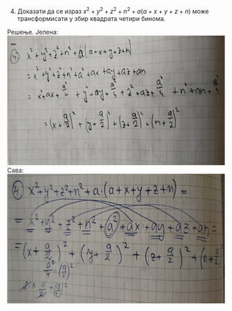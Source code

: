 4. Доказати да се израз $x^2+y^2+z^2+n^2+a(a+x+y+z+n)$ може трансформисати у збир квадрата четири бинома.

Решење.
Јелена:<br>
<img src="slike/4jel.jpg" alt="слика 1" style="height: 300px; width:800px;"/><br>
Сава:<br>
<img src="slike/4sava.jpg" alt="слика 1" style="height: 300px; width:800px;"/>